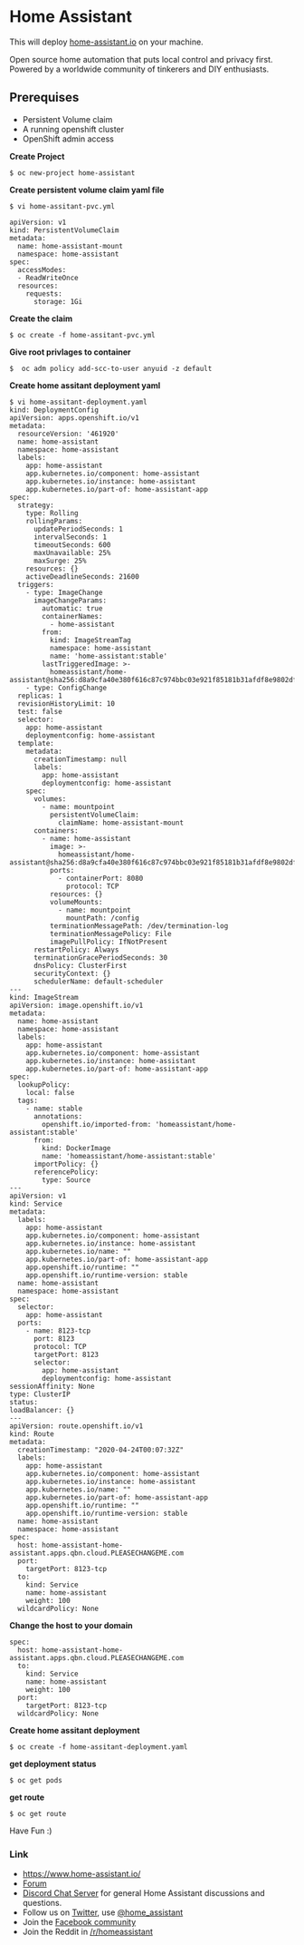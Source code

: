 # Home Assistant 

This will deploy [home-assistant.io](https://www.home-assistant.io/) on your machine. 

Open source home automation that puts local control and privacy first. Powered by a worldwide community of tinkerers and DIY enthusiasts.

## Prerequises 
* Persistent Volume claim
* A running openshift cluster
* OpenShift admin access

**Create Project**
```
$ oc new-project home-assistant
```

**Create persistent volume claim yaml file**
```
$ vi home-assitant-pvc.yml

apiVersion: v1
kind: PersistentVolumeClaim
metadata:
  name: home-assistant-mount
  namespace: home-assistant
spec:
  accessModes:
  - ReadWriteOnce
  resources:
    requests:
      storage: 1Gi

```

**Create the claim** 
```
$ oc create -f home-assitant-pvc.yml
```

**Give root privlages to container** 
```
$  oc adm policy add-scc-to-user anyuid -z default
```

**Create home assitant deployment yaml** 
```
$ vi home-assitant-deployment.yaml
kind: DeploymentConfig
apiVersion: apps.openshift.io/v1
metadata:
  resourceVersion: '461920'
  name: home-assistant
  namespace: home-assistant
  labels:
    app: home-assistant
    app.kubernetes.io/component: home-assistant
    app.kubernetes.io/instance: home-assistant
    app.kubernetes.io/part-of: home-assistant-app
spec:
  strategy:
    type: Rolling
    rollingParams:
      updatePeriodSeconds: 1
      intervalSeconds: 1
      timeoutSeconds: 600
      maxUnavailable: 25%
      maxSurge: 25%
    resources: {}
    activeDeadlineSeconds: 21600
  triggers:
    - type: ImageChange
      imageChangeParams:
        automatic: true
        containerNames:
          - home-assistant
        from:
          kind: ImageStreamTag
          namespace: home-assistant
          name: 'home-assistant:stable'
        lastTriggeredImage: >-
          homeassistant/home-assistant@sha256:d8a9cfa40e380f616c87c974bbc03e921f85181b31afdf8e9802df5704dd057d
    - type: ConfigChange
  replicas: 1
  revisionHistoryLimit: 10
  test: false
  selector:
    app: home-assistant
    deploymentconfig: home-assistant
  template:
    metadata:
      creationTimestamp: null
      labels:
        app: home-assistant
        deploymentconfig: home-assistant
    spec:
      volumes:
        - name: mountpoint
          persistentVolumeClaim:
            claimName: home-assistant-mount
      containers:
        - name: home-assistant
          image: >-
            homeassistant/home-assistant@sha256:d8a9cfa40e380f616c87c974bbc03e921f85181b31afdf8e9802df5704dd057d
          ports:
            - containerPort: 8080
              protocol: TCP
          resources: {}
          volumeMounts:
            - name: mountpoint
              mountPath: /config
          terminationMessagePath: /dev/termination-log
          terminationMessagePolicy: File
          imagePullPolicy: IfNotPresent
      restartPolicy: Always
      terminationGracePeriodSeconds: 30
      dnsPolicy: ClusterFirst
      securityContext: {}
      schedulerName: default-scheduler
---
kind: ImageStream
apiVersion: image.openshift.io/v1
metadata:
  name: home-assistant
  namespace: home-assistant
  labels:
    app: home-assistant
    app.kubernetes.io/component: home-assistant
    app.kubernetes.io/instance: home-assistant
    app.kubernetes.io/part-of: home-assistant-app
spec:
  lookupPolicy:
    local: false
  tags:
    - name: stable
      annotations:
        openshift.io/imported-from: 'homeassistant/home-assistant:stable'
      from:
        kind: DockerImage
        name: 'homeassistant/home-assistant:stable'
      importPolicy: {}
      referencePolicy:
        type: Source  
---  
apiVersion: v1
kind: Service
metadata:
  labels:
    app: home-assistant
    app.kubernetes.io/component: home-assistant
    app.kubernetes.io/instance: home-assistant
    app.kubernetes.io/name: ""
    app.kubernetes.io/part-of: home-assistant-app
    app.openshift.io/runtime: ""
    app.openshift.io/runtime-version: stable
  name: home-assistant
  namespace: home-assistant
spec:
  selector:
    app: home-assistant
  ports:
    - name: 8123-tcp
      port: 8123
      protocol: TCP
      targetPort: 8123
      selector:
        app: home-assistant
        deploymentconfig: home-assistant
sessionAffinity: None
type: ClusterIP
status:
loadBalancer: {}
---
apiVersion: route.openshift.io/v1
kind: Route
metadata:
  creationTimestamp: "2020-04-24T00:07:32Z"
  labels:
    app: home-assistant
    app.kubernetes.io/component: home-assistant
    app.kubernetes.io/instance: home-assistant
    app.kubernetes.io/name: ""
    app.kubernetes.io/part-of: home-assistant-app
    app.openshift.io/runtime: ""
    app.openshift.io/runtime-version: stable
  name: home-assistant
  namespace: home-assistant
spec:
  host: home-assistant-home-assistant.apps.qbn.cloud.PLEASECHANGEME.com
  port:
    targetPort: 8123-tcp
  to:
    kind: Service
    name: home-assistant
    weight: 100
  wildcardPolicy: None

```

**Change the host to your domain**
```
spec:
  host: home-assistant-home-assistant.apps.qbn.cloud.PLEASECHANGEME.com
  to:
    kind: Service
    name: home-assistant
    weight: 100
  port:
    targetPort: 8123-tcp
  wildcardPolicy: None
```

**Create home assitant deployment**
```
$ oc create -f home-assitant-deployment.yaml
```

**get deployment status**
```
$ oc get pods
```

**get route**
```
$ oc get route 
```

Have Fun :)

### Link
* https://www.home-assistant.io/
* [Forum](https://community.home-assistant.io/)
* [Discord Chat Server](https://discord.gg/c5DvZ4e) for general Home Assistant discussions and questions.
* Follow us on [Twitter](https://twitter.com/home_assistant), use [@home_assistant](https://twitter.com/home_assistant)
* Join the [Facebook community](https://www.facebook.com/homeassistantio)
* Join the Reddit in [/r/homeassistant](https://reddit.com/r/homeassistant)